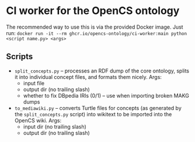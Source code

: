 # CI worker for the OpenCS ontology

The recommended way to use this is via the provided Docker image. Just run:
`docker run -it --rm ghcr.io/opencs-ontology/ci-worker:main python <script name.py> <args>`

## Scripts
- `split_concepts.py` – processes an RDF dump of the core ontology, splits it into individual concept files, and formats them nicely. Args:
  - input file
  - output dir (no trailing slash)
  - whether to fix DBpedia IRIs (0/1) – use when importing broken MAKG dumps
- `to_mediawiki.py` – converts Turtle files for concepts (as generated by the `split_concepts.py` script) into wikitext to be imported into the OpenCS wiki. Args:
  - input dir (no trailing slash)
  - output dir (no trailing slash)
